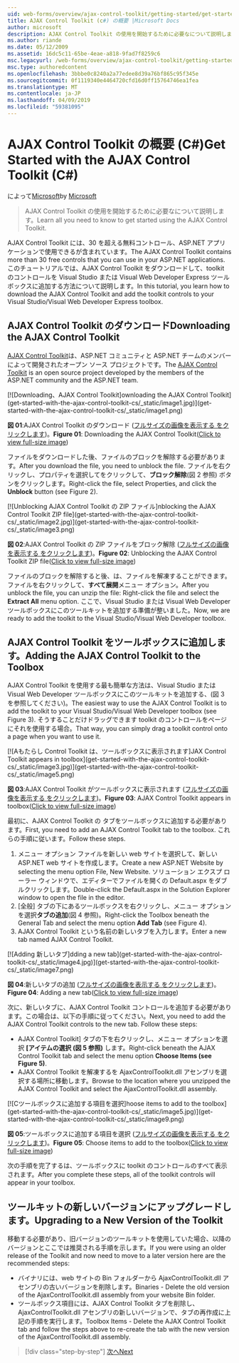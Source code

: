 ```yaml
---
uid: web-forms/overview/ajax-control-toolkit/getting-started/get-started-with-the-ajax-control-toolkit-cs
title: AJAX Control Toolkit (c#) の概要 |Microsoft Docs
author: microsoft
description: AJAX Control Toolkit の使用を開始するために必要なについて説明します。
ms.author: riande
ms.date: 05/12/2009
ms.assetid: 16dc5c11-65be-4eae-a818-9fad7f8259c6
msc.legacyurl: /web-forms/overview/ajax-control-toolkit/getting-started/get-started-with-the-ajax-control-toolkit-cs
msc.type: authoredcontent
ms.openlocfilehash: 3bbbe0c8240a2a77edee8d39a76bf865c95f345e
ms.sourcegitcommit: 0f1119340e4464720cfd16d0ff15764746ea1fea
ms.translationtype: MT
ms.contentlocale: ja-JP
ms.lasthandoff: 04/09/2019
ms.locfileid: "59381095"
---
```

# <a name="get-started-with-the-ajax-control-toolkit-c"></a><span data-ttu-id="96d53-103">AJAX Control Toolkit の概要 (C#)</span><span class="sxs-lookup"><span data-stu-id="96d53-103">Get Started with the AJAX Control Toolkit (C#)</span></span>

<span data-ttu-id="96d53-104">によって[Microsoft](https://github.com/microsoft)</span><span class="sxs-lookup"><span data-stu-id="96d53-104">by [Microsoft](https://github.com/microsoft)</span></span>

> <span data-ttu-id="96d53-105">AJAX Control Toolkit の使用を開始するために必要なについて説明します。</span><span class="sxs-lookup"><span data-stu-id="96d53-105">Learn all you need to know to get started using the AJAX Control Toolkit.</span></span>


<span data-ttu-id="96d53-106">AJAX Control Toolkit には、30 を超える無料コントロール、ASP.NET アプリケーションで使用できるが含まれています。</span><span class="sxs-lookup"><span data-stu-id="96d53-106">The AJAX Control Toolkit contains more than 30 free controls that you can use in your ASP.NET applications.</span></span> <span data-ttu-id="96d53-107">このチュートリアルでは、AJAX Control Toolkit をダウンロードして、toolkit のコントロールを Visual Studio または Visual Web Developer Express ツールボックスに追加する方法について説明します。</span><span class="sxs-lookup"><span data-stu-id="96d53-107">In this tutorial, you learn how to download the AJAX Control Toolkit and add the toolkit controls to your Visual Studio/Visual Web Developer Express toolbox.</span></span>

## <a name="downloading-the-ajax-control-toolkit"></a><span data-ttu-id="96d53-108">AJAX Control Toolkit のダウンロード</span><span class="sxs-lookup"><span data-stu-id="96d53-108">Downloading the AJAX Control Toolkit</span></span>

<span data-ttu-id="96d53-109">[AJAX Control Toolkit](http://devexpress.com/act)は、ASP.NET コミュニティと ASP.NET チームのメンバーによって開発されたオープン ソース プロジェクトです。</span><span class="sxs-lookup"><span data-stu-id="96d53-109">The [AJAX Control Toolkit](http://devexpress.com/act) is an open source project developed by the members of the ASP.NET community and the ASP.NET team.</span></span> 


[![D<span data-ttu-id="96d53-110">ownloading、AJAX Control Toolkit]</span><span class="sxs-lookup"><span data-stu-id="96d53-110">ownloading the AJAX Control Toolkit]</span></span>(get-started-with-the-ajax-control-toolkit-cs/_static/image1.jpg)](get-started-with-the-ajax-control-toolkit-cs/_static/image1.png)

<span data-ttu-id="96d53-111">**図 01**:AJAX Control Toolkit のダウンロード ([フルサイズの画像を表示する をクリックします](get-started-with-the-ajax-control-toolkit-cs/_static/image2.png))。</span><span class="sxs-lookup"><span data-stu-id="96d53-111">**Figure 01**: Downloading the AJAX Control Toolkit([Click to view full-size image](get-started-with-the-ajax-control-toolkit-cs/_static/image2.png))</span></span>


<span data-ttu-id="96d53-112">ファイルをダウンロードした後、ファイルのブロックを解除する必要があります。</span><span class="sxs-lookup"><span data-stu-id="96d53-112">After you download the file, you need to unblock the file.</span></span> <span data-ttu-id="96d53-113">ファイルを右クリックし、プロパティを選択してをクリックして、**ブロック解除**(図 2 参照) ボタンをクリックします。</span><span class="sxs-lookup"><span data-stu-id="96d53-113">Right-click the file, select Properties, and click the **Unblock** button (see Figure 2).</span></span>


[![U<span data-ttu-id="96d53-114">nblocking AJAX Control Toolkit の ZIP ファイル]</span><span class="sxs-lookup"><span data-stu-id="96d53-114">nblocking the AJAX Control Toolkit ZIP file]</span></span>(get-started-with-the-ajax-control-toolkit-cs/_static/image2.jpg)](get-started-with-the-ajax-control-toolkit-cs/_static/image3.png)

<span data-ttu-id="96d53-115">**図 02**:AJAX Control Toolkit の ZIP ファイルをブロック解除 ([フルサイズの画像を表示する をクリックします](get-started-with-the-ajax-control-toolkit-cs/_static/image4.png))。</span><span class="sxs-lookup"><span data-stu-id="96d53-115">**Figure 02**: Unblocking the AJAX Control Toolkit ZIP file([Click to view full-size image](get-started-with-the-ajax-control-toolkit-cs/_static/image4.png))</span></span>


<span data-ttu-id="96d53-116">ファイルのブロックを解除すると後、は、ファイルを解凍することができます。ファイルを右クリックして、**すべて展開**メニュー オプション。</span><span class="sxs-lookup"><span data-stu-id="96d53-116">After you unblock the file, you can unzip the file: Right-click the file and select the **Extract All** menu option.</span></span> <span data-ttu-id="96d53-117">ここで、Visual Studio または Visual Web Developer ツールボックスにこのツールキットを追加する準備が整いました。</span><span class="sxs-lookup"><span data-stu-id="96d53-117">Now, we are ready to add the toolkit to the Visual Studio/Visual Web Developer toolbox.</span></span>

## <a name="adding-the-ajax-control-toolkit-to-the-toolbox"></a><span data-ttu-id="96d53-118">AJAX Control Toolkit をツールボックスに追加します。</span><span class="sxs-lookup"><span data-stu-id="96d53-118">Adding the AJAX Control Toolkit to the Toolbox</span></span>

<span data-ttu-id="96d53-119">AJAX Control Toolkit を使用する最も簡単な方法は、Visual Studio または Visual Web Developer ツールボックスにこのツールキットを追加する、(図 3 を参照してください)。</span><span class="sxs-lookup"><span data-stu-id="96d53-119">The easiest way to use the AJAX Control Toolkit is to add the toolkit to your Visual Studio/Visual Web Developer toolbox (see Figure 3).</span></span> <span data-ttu-id="96d53-120">そうすることだけドラッグできます toolkit のコントロールをページにそれを使用する場合。</span><span class="sxs-lookup"><span data-stu-id="96d53-120">That way, you can simply drag a toolkit control onto a page when you want to use it.</span></span>


[![A<span data-ttu-id="96d53-121">もたらし Control Toolkit は、ツールボックスに表示されます]</span><span class="sxs-lookup"><span data-stu-id="96d53-121">JAX Control Toolkit appears in toolbox]</span></span>(get-started-with-the-ajax-control-toolkit-cs/_static/image3.jpg)](get-started-with-the-ajax-control-toolkit-cs/_static/image5.png)

<span data-ttu-id="96d53-122">**図 03**:AJAX Control Toolkit がツールボックスに表示されます ([フルサイズの画像を表示する をクリックします](get-started-with-the-ajax-control-toolkit-cs/_static/image6.png))。</span><span class="sxs-lookup"><span data-stu-id="96d53-122">**Figure 03**: AJAX Control Toolkit appears in toolbox([Click to view full-size image](get-started-with-the-ajax-control-toolkit-cs/_static/image6.png))</span></span>


<span data-ttu-id="96d53-123">最初に、AJAX Control Toolkit の タブをツールボックスに追加する必要があります。</span><span class="sxs-lookup"><span data-stu-id="96d53-123">First, you need to add an AJAX Control Toolkit tab to the toolbox.</span></span> <span data-ttu-id="96d53-124">これらの手順に従います。</span><span class="sxs-lookup"><span data-stu-id="96d53-124">Follow these steps.</span></span>

1. <span data-ttu-id="96d53-125">メニュー オプション ファイルを新しい web サイトを選択して、新しい ASP.NET web サイトを作成します。</span><span class="sxs-lookup"><span data-stu-id="96d53-125">Create a new ASP.NET Website by selecting the menu option File, New Website.</span></span> <span data-ttu-id="96d53-126">ソリューション エクスプ ローラー ウィンドウで、エディターでファイルを開くの Default.aspx をダブルクリックします。</span><span class="sxs-lookup"><span data-stu-id="96d53-126">Double-click the Default.aspx in the Solution Explorer window to open the file in the editor.</span></span>
2. <span data-ttu-id="96d53-127">[全般] タブの下にあるツールボックスを右クリックし、メニュー オプションを選択**タブの追加**(図 4 参照)。</span><span class="sxs-lookup"><span data-stu-id="96d53-127">Right-click the Toolbox beneath the General Tab and select the menu option **Add Tab** (see Figure 4).</span></span>
3. <span data-ttu-id="96d53-128">AJAX Control Toolkit という名前の新しいタブを入力します。</span><span class="sxs-lookup"><span data-stu-id="96d53-128">Enter a new tab named AJAX Control Toolkit.</span></span>


[![A<span data-ttu-id="96d53-129">dding 新しいタブ]</span><span class="sxs-lookup"><span data-stu-id="96d53-129">dding a new tab]</span></span>(get-started-with-the-ajax-control-toolkit-cs/_static/image4.jpg)](get-started-with-the-ajax-control-toolkit-cs/_static/image7.png)

<span data-ttu-id="96d53-130">**図 04**:新しいタブの追加 ([フルサイズの画像を表示する をクリックします](get-started-with-the-ajax-control-toolkit-cs/_static/image8.png))。</span><span class="sxs-lookup"><span data-stu-id="96d53-130">**Figure 04**: Adding a new tab([Click to view full-size image](get-started-with-the-ajax-control-toolkit-cs/_static/image8.png))</span></span>


<span data-ttu-id="96d53-131">次に、新しいタブに、AJAX Control Toolkit コントロールを追加する必要があります。この場合は、以下の手順に従ってください。</span><span class="sxs-lookup"><span data-stu-id="96d53-131">Next, you need to add the AJAX Control Toolkit controls to the new tab. Follow these steps:</span></span>

- <span data-ttu-id="96d53-132">AJAX Control Toolkit] タブの下を右クリックし、メニュー オプションを選択 **[アイテムの選択 (図 5 参照)** します。</span><span class="sxs-lookup"><span data-stu-id="96d53-132">Right-click beneath the AJAX Control Toolkit tab and select the menu option **Choose Items (see Figure 5)**.</span></span>
- <span data-ttu-id="96d53-133">AJAX Control Toolkit を解凍するを AjaxControlToolkit.dll アセンブリを選択する場所に移動します。</span><span class="sxs-lookup"><span data-stu-id="96d53-133">Browse to the location where you unzipped the AJAX Control Toolkit and select the AjaxControlToolkit.dll assembly.</span></span>


[![C<span data-ttu-id="96d53-134">ツールボックスに追加する項目を選択]</span><span class="sxs-lookup"><span data-stu-id="96d53-134">hoose items to add to the toolbox]</span></span>(get-started-with-the-ajax-control-toolkit-cs/_static/image5.jpg)](get-started-with-the-ajax-control-toolkit-cs/_static/image9.png)

<span data-ttu-id="96d53-135">**図 05**:ツールボックスに追加する項目を選択 ([フルサイズの画像を表示する をクリックします](get-started-with-the-ajax-control-toolkit-cs/_static/image10.png))。</span><span class="sxs-lookup"><span data-stu-id="96d53-135">**Figure 05**: Choose items to add to the toolbox([Click to view full-size image](get-started-with-the-ajax-control-toolkit-cs/_static/image10.png))</span></span>


<span data-ttu-id="96d53-136">次の手順を完了するは、ツールボックスに toolkit のコントロールのすべて表示されます。</span><span class="sxs-lookup"><span data-stu-id="96d53-136">After you complete these steps, all of the toolkit controls will appear in your toolbox.</span></span>

## <a name="upgrading-to-a-new-version-of-the-toolkit"></a><span data-ttu-id="96d53-137">ツールキットの新しいバージョンにアップグレードします。</span><span class="sxs-lookup"><span data-stu-id="96d53-137">Upgrading to a New Version of the Toolkit</span></span>

<span data-ttu-id="96d53-138">移動する必要があり、旧バージョンのツールキットを使用していた場合、以降のバージョンとここでは推奨される手順を示します。</span><span class="sxs-lookup"><span data-stu-id="96d53-138">If you were using an older release of the Toolkit and now need to move to a later version here are the recommended steps:</span></span>

- <span data-ttu-id="96d53-139">バイナリには、web サイトの Bin フォルダーから AjaxControlToolkit.dll アセンブリの古いバージョンを削除します。</span><span class="sxs-lookup"><span data-stu-id="96d53-139">Binaries - Delete the old version of the AjaxControlToolkit.dll assembly from your website Bin folder.</span></span>
- <span data-ttu-id="96d53-140">ツールボックス項目には、AJAX Control Toolkit タブを削除し、AjaxControlToolkit.dll アセンブリの新しいバージョンで、タブの再作成に上記の手順を実行します。</span><span class="sxs-lookup"><span data-stu-id="96d53-140">Toolbox Items - Delete the AJAX Control Toolkit tab and follow the steps above to re-create the tab with the new version of the AjaxControlToolkit.dll assembly.</span></span>

> [!div class="step-by-step"]
> [<span data-ttu-id="96d53-141">次へ</span><span class="sxs-lookup"><span data-stu-id="96d53-141">Next</span></span>](using-ajax-control-toolkit-controls-and-control-extenders-cs.md)
